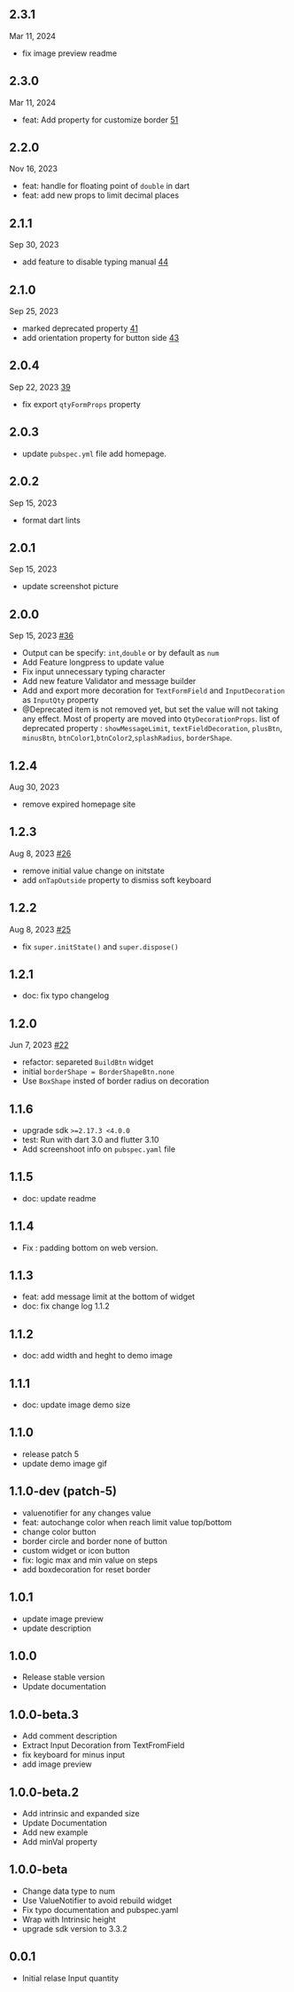 ## 2.3.1

Mar 11, 2024

- fix image preview readme

## 2.3.0

Mar 11, 2024

- feat: Add property for customize border [51](https://github.com/pmatatias/input-quantity/pull/51)

## 2.2.0

Nov 16, 2023

- feat: handle for floating point of `double` in dart
- feat: add new props to limit decimal places

## 2.1.1

Sep 30, 2023

- add feature to disable typing manual [44](https://github.com/pmatatias/input-quantity/pull/44)

## 2.1.0

Sep 25, 2023

- marked deprecated property [41](https://github.com/pmatatias/input-quantity/pull/41)
- add orientation property for button side [43](https://github.com/pmatatias/input-quantity/pull/43)

## 2.0.4

Sep 22, 2023 [39](https://github.com/pmatatias/input-quantity/pull/39)

- fix export `qtyFormProps` property

## 2.0.3

- update `pubspec.yml` file add homepage.

## 2.0.2

Sep 15, 2023

- format dart lints

## 2.0.1

Sep 15, 2023

- update screenshot picture

## 2.0.0

Sep 15, 2023 [#36](https://github.com/pmatatias/input-quantity/pull/36)

- Output can be specify: `int`,`double` or by default as `num`
- Add Feature longpress to update value
- Fix input unnecessary typing character
- Add new feature Validator and message builder
- Add and export more decoration for `TextFormField` and `InputDecoration` as `InputQty` property
- @Deprecated item is not removed yet, but set the value will not taking any effect. Most of property are moved into `QtyDecorationProps`.
  list of deprecated property :
  `showMessageLimit`, `textFieldDecoration`, `plusBtn`, `minusBtn`, `btnColor1`,`btnColor2`,`splashRadius`, `borderShape`.

## 1.2.4

Aug 30, 2023

- remove expired homepage site

## 1.2.3

Aug 8, 2023 [#26](https://github.com/pmatatias/input-quantity/pull/26)

- remove initial value change on initstate
- add `onTapOutside` property to dismiss soft keyboard

## 1.2.2

Aug 8, 2023 [#25](https://github.com/pmatatias/input-quantity/pull/25)

- fix `super.initState()` and `super.dispose()`

## 1.2.1

- doc: fix typo changelog

## 1.2.0

Jun 7, 2023 [#22](https://github.com/pmatatias/input-quantity/pull/22)

- refactor: separeted `BuildBtn` widget
- initial `borderShape = BorderShapeBtn.none`
- Use `BoxShape` insted of border radius on decoration

## 1.1.6

- upgrade sdk `>=2.17.3 <4.0.0`
- test: Run with dart 3.0 and flutter 3.10
- Add screenshoot info on `pubspec.yaml` file

## 1.1.5

- doc: update readme

## 1.1.4

- Fix : padding bottom on web version.

## 1.1.3

- feat: add message limit at the bottom of widget
- doc: fix change log 1.1.2

## 1.1.2

- doc: add width and heght to demo image

## 1.1.1

- doc: update image demo size

## 1.1.0

- release patch 5
- update demo image gif

## 1.1.0-dev (patch-5)

- valuenotifier for any changes value
- feat: autochange color when reach limit value top/bottom
- change color button
- border circle and border none of button
- custom widget or icon button
- fix: logic max and min value on steps
- add boxdecoration for reset border

## 1.0.1

- update image preview
- update description

## 1.0.0

- Release stable version
- Update documentation

## 1.0.0-beta.3

- Add comment description
- Extract Input Decoration from TextFromField
- fix keyboard for minus input
- add image preview

## 1.0.0-beta.2

- Add intrinsic and expanded size
- Update Documentation
- Add new example
- Add minVal property

## 1.0.0-beta

- Change data type to num
- Use ValueNotifier to avoid rebuild widget
- Fix typo documentation and pubspec.yaml
- Wrap with Intrinsic height
- upgrade sdk version to 3.3.2

## 0.0.1

- Initial relase Input quantity
